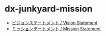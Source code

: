 # dx-junkyard-mission

- [ビジョンステートメント / Vision Statement](https://github.com/dx-junkyard/dx-junkyard-mission/vision-and-mission/vision-statement.md)
- [ミッションテートメント / Mission Statement](https://github.com/dx-junkyard/dx-junkyard-mission/vision-and-mission/mission-statement.md)
